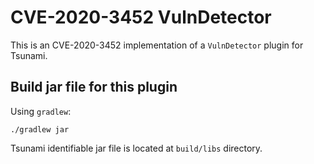 # CVE-2020-3452 VulnDetector

This is an CVE-2020-3452 implementation of a `VulnDetector` plugin for Tsunami.

## Build jar file for this plugin

Using `gradlew`:

```shell
./gradlew jar
```

Tsunami identifiable jar file is located at `build/libs` directory.
